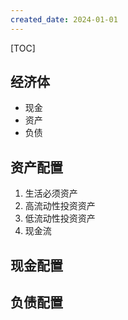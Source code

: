 ```yaml
---
created_date: 2024-01-01
---
```


[TOC]

## 经济体
- 现金
- 资产
- 负债


## 资产配置
1. 生活必须资产
2. 高流动性投资资产
3. 低流动性投资资产
4. 现金流

## 现金配置

## 负债配置